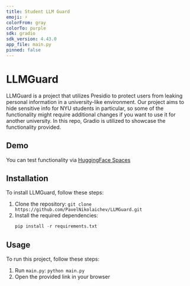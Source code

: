 ```yaml
---
title: Student LLM Guard
emoji: ⚡
colorFrom: gray
colorTo: purple
sdk: gradio
sdk_version: 4.43.0
app_file: main.py
pinned: false
---
```


# LLMGuard

LLMGuard is a project that utilizes Presidio to protect users from leaking personal information in a university-like environment.
Our project aims to hide sensitive info for NYU students in particular, so some of the functionality might require additional changes if you want to use it for another university.
In this repo, Gradio is utilized to showcase the functionality provided.

## Demo

You can test functionality via [HuggingFace Spaces](https://huggingface.co/spaces/retereum/student-llm-guard)

## Installation

To install LLMGuard, follow these steps:

1. Clone the repository: `git clone https://github.com/PavelNikolaichev/LLMGuard.git`
2. Install the required dependencies:
   ```python
   pip install -r requirements.txt
   ```

## Usage

To run this project, follow these steps:

1. Run `main.py`: `python main.py`
2. Open the provided link in your browser
